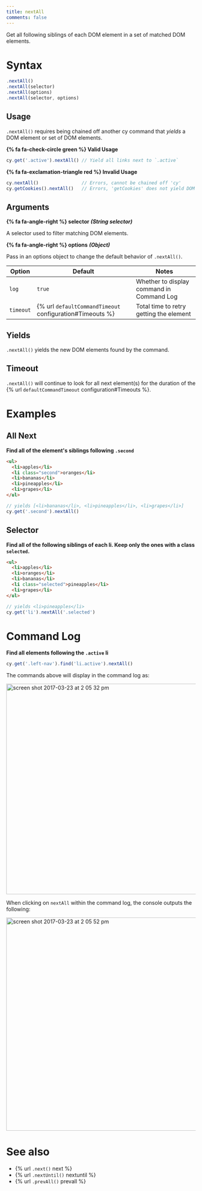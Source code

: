 ```yaml
---
title: nextAll
comments: false
---
```


Get all following siblings of each DOM element in a set of matched DOM elements.

# Syntax

```javascript
.nextAll()
.nextAll(selector)
.nextAll(options)
.nextAll(selector, options)
```

## Usage

`.nextAll()` requires being chained off another cy command that *yields* a DOM element or set of DOM elements.

**{% fa fa-check-circle green %} Valid Usage**

```javascript
cy.get('.active').nextAll() // Yield all links next to `.active`
```

**{% fa fa-exclamation-triangle red %} Invalid Usage**

```javascript
cy.nextAll()                // Errors, cannot be chained off 'cy'
cy.getCookies().nextAll()   // Errors, 'getCookies' does not yield DOM element
```

## Arguments

**{% fa fa-angle-right %} selector**  ***(String selector)***

A selector used to filter matching DOM elements.

**{% fa fa-angle-right %} options**  ***(Object)***

Pass in an options object to change the default behavior of `.nextAll()`.

Option | Default | Notes
--- | --- | ---
`log` | `true` | Whether to display command in Command Log
`timeout` | {% url `defaultCommandTimeout` configuration#Timeouts %} | Total time to retry getting the element

## Yields

`.nextAll()` yields the new DOM elements found by the command.

## Timeout

`.nextAll()` will continue to look for all next element(s) for the duration of the {% url `defaultCommandTimeout` configuration#Timeouts %}.

# Examples

## All Next

**Find all of the element's siblings following `.second`**

```html
<ul>
  <li>apples</li>
  <li class="second">oranges</li>
  <li>bananas</li>
  <li>pineapples</li>
  <li>grapes</li>
</ul>
```

```javascript
// yields [<li>bananas</li>, <li>pineapples</li>, <li>grapes</li>]
cy.get('.second').nextAll()
```

## Selector

**Find all of the following siblings of each li. Keep only the ones with a class `selected`.**

```html
<ul>
  <li>apples</li>
  <li>oranges</li>
  <li>bananas</li>
  <li class="selected">pineapples</li>
  <li>grapes</li>
</ul>
```

```javascript
// yields <li>pineapples</li>
cy.get('li').nextAll('.selected')
```

# Command Log

**Find all elements following the `.active` li**

```javascript
cy.get('.left-nav').find('li.active').nextAll()
```

The commands above will display in the command log as:

<img width="560" alt="screen shot 2017-03-23 at 2 05 32 pm" src="https://cloud.githubusercontent.com/assets/1271364/24262886/e1513334-0fd1-11e7-93b1-b413a9390828.png">

When clicking on `nextAll` within the command log, the console outputs the following:

<img width="567" alt="screen shot 2017-03-23 at 2 05 52 pm" src="https://cloud.githubusercontent.com/assets/1271364/24262907/f2b7fe78-0fd1-11e7-921c-6eabf6e32abb.png">

# See also

- {% url `.next()` next %}
- {% url `.nextUntil()` nextuntil %}
- {% url `.prevAll()` prevall %}
